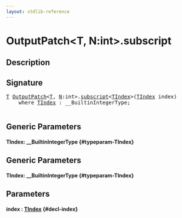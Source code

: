 ```yaml
---
layout: stdlib-reference
---
```


# OutputPatch\<T, N:int\>\.subscript

## Description





## Signature 

<pre>
<a href="/stdlib-reference/types/OutputPatch/index#typeparam-T" class="code_type">T</a> <a href="/stdlib-reference/types/OutputPatch/index" class="code_type">OutputPatch</a>&lt;<a href="/stdlib-reference/types/OutputPatch/index#typeparam-T" class="code_type">T</a>, <a href="/stdlib-reference/types/OutputPatch/index#typeparam-N" class="code_var">N</a>:int&gt;.<a href="/stdlib-reference/types/OutputPatch/subscript">subscript</a>&lt;<a href="/stdlib-reference/types/OutputPatch/subscript#typeparam-TIndex" class="code_type">TIndex</a>&gt;(<a href="/stdlib-reference/types/OutputPatch/subscript#typeparam-TIndex" class="code_type">TIndex</a> <span class='code_param'>index</span>)
    <span class='code_keyword'>where</span> <a href="/stdlib-reference/types/OutputPatch/subscript#typeparam-TIndex" class="code_type">TIndex</a> : __BuiltinIntegerType;

</pre>

## Generic Parameters

#### TIndex: \_\_BuiltinIntegerType {#typeparam-TIndex}

## Generic Parameters

#### TIndex: \_\_BuiltinIntegerType {#typeparam-TIndex}

## Parameters

#### index  : [TIndex](/stdlib-reference/types/OutputPatch/subscript#typeparam-TIndex) {#decl-index}

